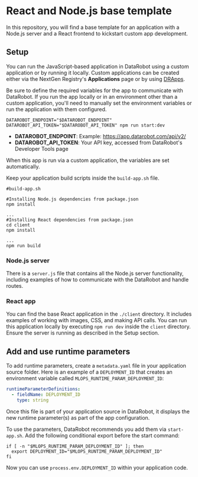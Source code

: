 # React and Node.js base template

In this repository, you will find a base template for an application with a Node.js server and a React frontend to kickstart custom app development.


## Setup

You can run the JavaScript-based application in DataRobot using a custom application or by running it locally. Custom applications can be created either via the NextGen Registry's **Applications** page or by using [DRApps](https://github.com/datarobot/dr-apps/blob/main/README.md).

Be sure to define the required variables for the app to communicate with DataRobot. If you run the app locally or in an environment other than a custom application, you'll need to manually set the environment variables or run the application with them configured.

```shell
DATAROBOT_ENDPOINT="$DATAROBOT_ENDPOINT" DATAROBOT_API_TOKEN="$DATAROBOT_API_TOKEN" npm run start:dev
```

- **DATAROBOT_ENDPOINT**: Example: https://app.datarobot.com/api/v2/
- **DATAROBOT_API_TOKEN**: Your API key, accessed from DataRobot's Developer Tools page

When this app is run via a custom application, the variables are set automatically.

Keep your application build scripts inside the `build-app.sh` file.

```shell
#build-app.sh

#Installing Node.js dependencies from package.json
npm install

...
#Installing React dependencies from package.json
cd client
npm install

...
npm run build
```

### Node.js server

There is a `server.js` file that contains all the Node.js server functionality, including examples of how to communicate with the DataRobot and handle routes.

### React app

You can find the base React application in the `./client` directory. It includes examples of working with images, CSS, and making API calls. You can run this application locally by executing `npm run dev` inside the `client` directory. Ensure the server is running as described in the Setup section.


## Add and use runtime parameters

To add runtime parameters, create a `metadata.yaml` file in your application source folder. Here is an example of a `DEPLOYMENT_ID` that creates an environment variable called `MLOPS_RUNTIME_PARAM_DEPLOYMENT_ID`:

```yaml
runtimeParameterDefinitions:
  - fieldName: DEPLOYMENT_ID
    type: string
```

Once this file is part of your application source in DataRobot, it displays the new runtime parameter(s) as part of the
app configuration.

To use the parameters, DataRobot recommends you add them via `start-app.sh`. Add the following conditional export before the start command:

```shell
if [ -n "$MLOPS_RUNTIME_PARAM_DEPLOYMENT_ID" ]; then
  export DEPLOYMENT_ID="$MLOPS_RUNTIME_PARAM_DEPLOYMENT_ID"
fi
```

Now you can use `process.env.DEPLOYMENT_ID` within your application code.


